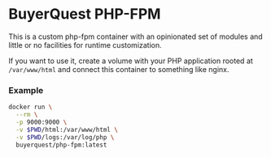 # BuyerQuest PHP-FPM

This is a custom php-fpm container with an opinionated set of modules and little or no facilities for runtime customization.

If you want to use it, create a volume with your PHP application rooted at `/var/www/html` and connect this container to something like nginx.

### Example
```bash
docker run \
  --rm \
  -p 9000:9000 \
  -v $PWD/html:/var/www/html \
  -v $PWD/logs:/var/log/php \
  buyerquest/php-fpm:latest
```
